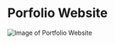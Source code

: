 # Porfolio Website

![Image of Portfolio Website](https://github.com/alderie/Portfolio/Portfolio%20Website/Portfolio_Website_Preview.png)
